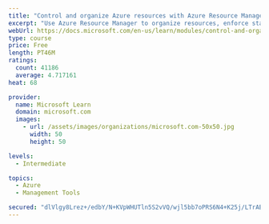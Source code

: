 ```yaml
---
title: "Control and organize Azure resources with Azure Resource Manager"
excerpt: "Use Azure Resource Manager to organize resources, enforce standards, and protect critical assets from deletion."
webUrl: https://docs.microsoft.com/en-us/learn/modules/control-and-organize-with-azure-resource-manager/
type: course
price: Free
length: PT46M
ratings:
  count: 41186
  average: 4.717161
heat: 68

provider:
  name: Microsoft Learn
  domain: microsoft.com
  images:
    - url: /assets/images/organizations/microsoft.com-50x50.jpg
      width: 50
      height: 50

levels:
  - Intermediate

topics:
  - Azure
  - Management Tools

secured: "dlVlgy8Lrez+/edbY/N+KVpWHUTln5S2vVQ/wjl5bb7oPRS6N4+K25j/LTrABAkZuI8Sfm7MGDFY7D0xw0OiYab1ts8pqNuU9bclTT2a4qG0IlaQGPB2vQaEAwP8jI2z+bGAPqD5X33jqKCwGLHu9oKXSU5zrEfusIWzoUtLbM7O4Xzil2t0fQKDupc+VNQ4kZpsiybI8de97RTJHCSL+GqCy1led/o2XUygidlwTeBiAMLhYZuZg++hvH2GU1C9+AQIba3CyV3Zap5v3mW9ZTC81UlrAJvZZB6rQ9pAPbJwhm2dOoCuMOI+1zPTa5uLknBVgzfRu8tOReHjGHamWH/7yq3di7OxTj/cZvM1FEY5wRO4fizJVgFpfr/lqovfoVMZoOE9liluAt2R5bN3IdKt7aN4uFo5hfF6VqNNfD8iYmQCQMmzZZR0rrbXGcCQ;lsUf1D+Ko9417ODvj1TyCg=="
---
```


